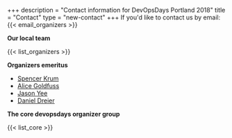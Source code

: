 +++
description = "Contact information for DevOpsDays Portland 2018"
title = "Contact"
type = "new-contact"
+++
If you'd like to contact us by email: {{< email_organizers >}}

**Our local team**

{{< list_organizers >}}

**Organizers emeritus**

* <a href="https://twitter.com/nibalizer">Spencer Krum</a>
* <a href="https://twitter.com/alicegoldfuss">Alice Goldfuss</a>
* <a href="https://twitter.com/gitbisect">Jason Yee</a>
* <a href="https://twitter.com/daniel_dreier">Daniel Dreier</a>

**The core devopsdays organizer group**

{{< list_core >}}